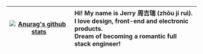 | <a href="https://github.com/anuraghazra/github-readme-stats"><img align="center" src="https://github-readme-stats.vercel.app/api?username=JERRY-Z-J-R&theme=vue&hide=contribs&show_icons=true&include_all_commits=true" alt="Anurag's github stats" /></a> | Hi! My name is Jerry 周吉瑞 (zhōu jí ruì).<br />I love design, front-end and electronic products.<br />Dream of becoming a romantic full stack engineer! |
| ------------------------------------------------------------ | :----------------------------------------------------------- |

